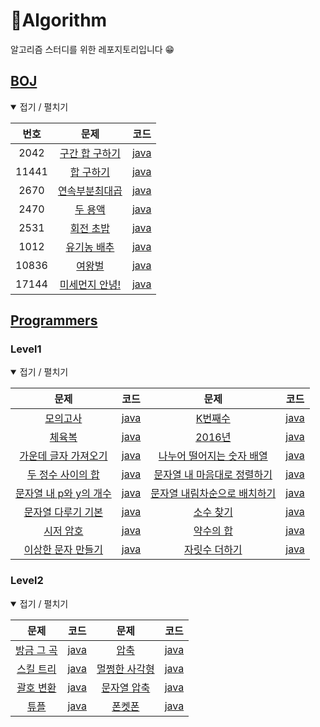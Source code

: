 # 🚀Algorithm
알고리즘 스터디를 위한 레포지토리입니다 😁

## [BOJ](https://www.acmicpc.net/)

<details open> <summary> 접기 / 펼치기 </summary>

| 번호 | 문제 | 코드 |
|:-:|:-:|:-:|
| 2042 | [구간 합 구하기](https://www.acmicpc.net/problem/2042) | [java](src/baekjoon/B2042.java) |
| 11441 | [합 구하기](https://www.acmicpc.net/problem/11441) | [java](src/baekjoon/B11441.java) |
| 2670 | [연속부분최대곱](https://www.acmicpc.net/problem/2670) | [java](src/baekjoon/B2670.java) |
| 2470 | [두 용액](https://www.acmicpc.net/problem/2470) | [java](src/baekjoon/B2470.java) |
| 2531 | [회전 초밥](https://www.acmicpc.net/problem/2531) | [java](src/baekjoon/B2531.java) |
| 1012 | [유기농 배추](https://www.acmicpc.net/problem/1012) | [java](src/baekjoon/B1012.java) |
| 10836 | [여왕벌](https://www.acmicpc.net/problem/10836) | [java](src/baekjoon/B10836.java) |
| 17144 | [미세먼지 안녕!](https://www.acmicpc.net/problem/17144) | [java](src/baekjoon/B17144.java) |


</details>

## [Programmers](https://www.acmicpc.net/)

### Level1
<details open> <summary> 접기 / 펼치기 </summary>

| 문제 | 코드 | 문제 | 코드 |
|:-:|:-:|:-:|:-:|
| [모의고사](https://programmers.co.kr/learn/courses/30/lessons/42840) | [java](src/programmers/level1/P1001.java) | [K번째수](https://programmers.co.kr/learn/courses/30/lessons/42748) | [java](src/programmers/level1/P1002.java) |
| [체육복](https://programmers.co.kr/learn/courses/30/lessons/42862) | [java](src/programmers/level1/P1003.java) | [2016년](https://programmers.co.kr/learn/courses/30/lessons/12901) | [java](src/programmers/level1/P1004.java) |
| [가운데 글자 가져오기](https://programmers.co.kr/learn/courses/30/lessons/12903) | [java](src/programmers/level1/P1005.java) | [나누어 떨어지는 숫자 배열](https://programmers.co.kr/learn/courses/30/lessons/12910) | [java](src/programmers/level1/P1006.java) |
| [두 정수 사이의 합](https://programmers.co.kr/learn/courses/30/lessons/12912) | [java](src/programmers/level1/P1007.java) | [문자열 내 마음대로 정렬하기](https://programmers.co.kr/learn/courses/30/lessons/12915) | [java](src/programmers/level1/P1008.java) |
| [문자열 내 p와 y의 개수](https://programmers.co.kr/learn/courses/30/lessons/12916) | [java](src/programmers/level1/P1009.java) | [문자열 내림차순으로 배치하기](https://programmers.co.kr/learn/courses/30/lessons/12917) | [java](src/programmers/level1/P1010.java) |
| [문자열 다루기 기본](https://programmers.co.kr/learn/courses/30/lessons/12918) | [java](src/programmers/level1/P1011.java) | [소수 찾기](https://programmers.co.kr/learn/courses/30/lessons/12921) | [java](src/programmers/level1/P1012.java) |
| [시저 암호](https://programmers.co.kr/learn/courses/30/lessons/12926) | [java](src/programmers/level1/P1013.java) | [약수의 합](https://programmers.co.kr/learn/courses/30/lessons/12928) | [java](src/programmers/level1/P1014.java) |
| [이상한 문자 만들기](https://programmers.co.kr/learn/courses/30/lessons/12930) | [java](src/programmers/level1/P1015.java) | [자릿수 더하기](https://programmers.co.kr/learn/courses/30/lessons/12931) | [java](src/programmers/level1/P1016.java) |

</details>

### Level2
<details open> <summary> 접기 / 펼치기 </summary>

| 문제 | 코드 | 문제 | 코드 |
|:-:|:-:|:-:|:-:|
| [방금 그 곡](https://programmers.co.kr/learn/courses/30/lessons/17683) | [java](src/programmers/level2/P2001_방금그곡.java) | [압축](https://programmers.co.kr/learn/courses/30/lessons/17684) | [java](src/programmers/level2/P2002_압축.java) |
| [스킬 트리](https://programmers.co.kr/learn/courses/30/lessons/49993) | [java](src/programmers/level2/P2003_스킬트리.java) | [멀쩡한 사각형](https://programmers.co.kr/learn/courses/30/lessons/62048) | [java](src/programmers/level2/P2004_멀쩡한사각형.java) |
| [괄호 변환](https://programmers.co.kr/learn/courses/30/lessons/60058) | [java](src/programmers/level2/P2005_괄호변환.java) | [문자열 압축](https://programmers.co.kr/learn/courses/30/lessons/60057) | [java](src/programmers/level2/P2006_문자열압축.java) |
| [튜플](https://programmers.co.kr/learn/courses/30/lessons/64065) | [java](src/programmers/level2/P2007_튜플.java) | [폰켓폰](https://programmers.co.kr/learn/courses/30/lessons/1845) | [java](src/programmers/level2/P2008_폰켓몬.java) |

</details>
